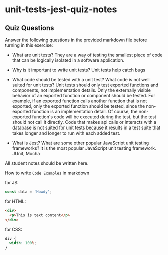 # unit-tests-jest-quiz-notes

## Quiz Questions

Answer the following questions in the provided markdown file before turning in this exercise:

- What are unit tests?
  They are a way of testing the smallest piece of code that can be logically isolated in a software application.

- Why is it important to write unit tests?
  Unit tests help catch bugs

- What code should be tested with a unit test? What code is not well suited for unit tests?
  Unit tests should only test exported functions and components, not implementation details. Only the externally visible behavior of an exported function or component should be tested. For example, if an exported function calls another function that is not exported, only the exported function should be tested, since the non-exported function is an implementation detail. Of course, the non-exported function's code will be executed during the test, but the test should not call it directly.
  Code that makes api calls or interacts with a database is not suited for unit tests because it results in a test suite that takes longer and longer to run with each added test.

- What is Jest? What are some other popular JavaScript unit testing frameworks?
  It is the most popular JavaScript unit testing framework. JUnit, Mocha

All student notes should be written here.

How to write `Code Examples` in markdown

for JS:

```js
const data = 'Howdy';
```

for HTML:

```html
<div>
  <p>This is text content</p>
</div>
```

for CSS:

```css
div {
  width: 100%;
}
```
